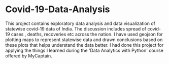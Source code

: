 # Covid-19-Data-Analysis
This project contains exploratory data analysis and data visualization of statewise covid-19 data of India. The discussion includes spread of covid-19 cases , deaths, recoveries etc across the nation. I have used geojson for plotting maps to represent statewise data and drawn conclusions based on these plots that helps understand the data better. I had done this project for applying the things I learned during the 'Data Analytics with Python' course offered by MyCaptain.

